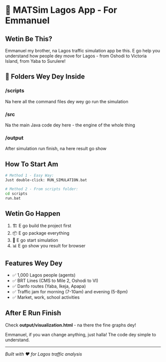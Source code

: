 # 🚗 MATSim Lagos App - For Emmanuel

## Wetin Be This?
Emmanuel my brother, na Lagos traffic simulation app be this. E go help you understand how people dey move for Lagos - from Oshodi to Victoria Island, from Yaba to Surulere!

## 📁 Folders Wey Dey Inside

### /scripts
Na here all the command files dey wey go run the simulation

### /src
Na the main Java code dey here - the engine of the whole thing

### /output  
After simulation run finish, na here result go show

## How To Start Am
```bash
# Method 1 - Easy Way:
Just double-click: RUN_SIMULATION.bat

# Method 2 - From scripts folder:
cd scripts
run.bat
```

## Wetin Go Happen
1. 🏗️ E go build the project first
2. 📦 E go package everything
3. 🚀 E go start simulation
4. 📊 E go show you result for browser

## Features Wey Dey
- ✅ 1,000 Lagos people (agents) 
- ✅ BRT Lines (CMS to Mile 2, Oshodi to VI)
- ✅ Danfo routes (Yaba, Ikeja, Apapa)
- ✅ Traffic jam for morning (7-10am) and evening (5-8pm)
- ✅ Market, work, school activities

## After E Run Finish
Check **output/visualization.html** - na there the fine graphs dey!

Emmanuel, if you wan change anything, just halla! The code dey simple to understand.

---
*Built with ❤️ for Lagos traffic analysis*